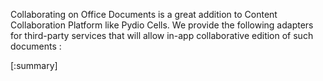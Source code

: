 Collaborating on Office Documents is a great addition to Content Collaboration Platform like Pydio Cells. We provide the following adapters for third-party services that will allow in-app collaborative edition of such documents :

[:summary]